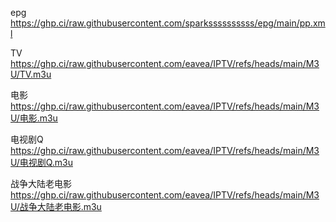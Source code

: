 epg https://ghp.ci/raw.githubusercontent.com/sparkssssssssss/epg/main/pp.xml

TV https://ghp.ci/raw.githubusercontent.com/eavea/IPTV/refs/heads/main/M3U/TV.m3u

电影 https://ghp.ci/raw.githubusercontent.com/eavea/IPTV/refs/heads/main/M3U/电影.m3u

电视剧Q https://ghp.ci/raw.githubusercontent.com/eavea/IPTV/refs/heads/main/M3U/电视剧Q.m3u

战争大陆老电影 https://ghp.ci/raw.githubusercontent.com/eavea/IPTV/refs/heads/main/M3U/战争大陆老电影.m3u
